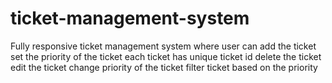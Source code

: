 # ticket-management-system
Fully responsive ticket management system where
  user can add the ticket
  set the priority of the ticket
  each ticket has unique ticket id
  delete the ticket
  edit the ticket
  change priority of the ticket
  filter ticket based on the priority
  
  
  
